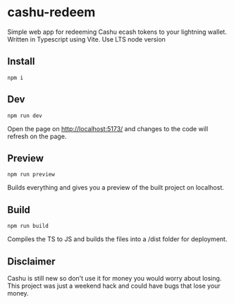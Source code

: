 # cashu-redeem

Simple web app for redeeming Cashu ecash tokens to your lightning wallet. Written in Typescript using Vite.
Use LTS node version

## Install

```
npm i
```

## Dev

```
npm run dev
```

Open the page on [http://localhost:5173/](http://localhost:5173/) and changes to the code will refresh on the page.

## Preview

```
npm run preview
```

Builds everything and gives you a preview of the built project on localhost.

## Build

```
npm run build
```

Compiles the TS to JS and builds the files into a /dist folder for deployment.

## Disclaimer

Cashu is still new so don't use it for money you would worry about losing. This project was just a weekend hack and could have bugs that lose your money.
